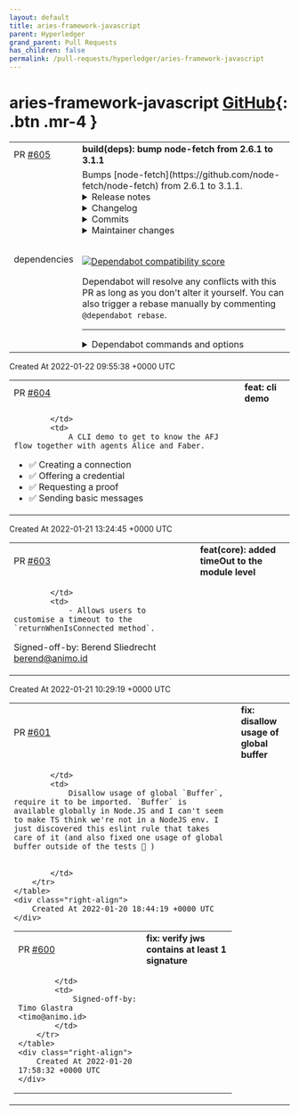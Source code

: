 ```yaml
---
layout: default
title: aries-framework-javascript
parent: Hyperledger
grand_parent: Pull Requests
has_children: false
permalink: /pull-requests/hyperledger/aries-framework-javascript
---
```


# aries-framework-javascript <span class="fs-3 right-align">[GitHub](https://github.com/hyperledger/aries-framework-javascript){: .btn .mr-4 }</span>


<div>
    <table>
        <tr>
            <td>
                PR <a href="https://github.com/hyperledger/aries-framework-javascript/pull/605" class=".btn">#605</a>
            </td>
            <td>
                <b>
                    build(deps): bump node-fetch from 2.6.1 to 3.1.1
                </b>
            </td>
        </tr>
        <tr>
            <td>
                <span class="chip">dependencies</span>
            </td>
            <td>
                Bumps [node-fetch](https://github.com/node-fetch/node-fetch) from 2.6.1 to 3.1.1.
<details>
<summary>Release notes</summary>
<p><em>Sourced from <a href="https://github.com/node-fetch/node-fetch/releases">node-fetch's releases</a>.</em></p>
<blockquote>
<h2>v3.1.1</h2>
<h2>Security patch release</h2>
<p>Recommended to upgrade, to not leak sensitive cookie and authentication header information to 3th party host while a redirect occurred</p>
<h2>What's Changed</h2>
<ul>
<li>core: update fetch-blob by <a href="https://github.com/jimmywarting"><code>@​jimmywarting</code></a> in <a href="https://github-redirect.dependabot.com/node-fetch/node-fetch/pull/1371">node-fetch/node-fetch#1371</a></li>
<li>docs: Fix typo around sending a file by <a href="https://github.com/jimmywarting"><code>@​jimmywarting</code></a> in <a href="https://github-redirect.dependabot.com/node-fetch/node-fetch/pull/1381">node-fetch/node-fetch#1381</a></li>
<li>core: (http.request): Cast URL to string before sending it to NodeJS core by <a href="https://github.com/jimmywarting"><code>@​jimmywarting</code></a> in <a href="https://github-redirect.dependabot.com/node-fetch/node-fetch/pull/1378">node-fetch/node-fetch#1378</a></li>
<li>core: handle errors from the request body stream by <a href="https://github.com/mdmitry01"><code>@​mdmitry01</code></a> in <a href="https://github-redirect.dependabot.com/node-fetch/node-fetch/pull/1392">node-fetch/node-fetch#1392</a></li>
<li>core: Better handle wrong redirect header in a response by <a href="https://github.com/tasinet"><code>@​tasinet</code></a> in <a href="https://github-redirect.dependabot.com/node-fetch/node-fetch/pull/1387">node-fetch/node-fetch#1387</a></li>
<li>core: Don't use buffer to make a blob by <a href="https://github.com/jimmywarting"><code>@​jimmywarting</code></a> in <a href="https://github-redirect.dependabot.com/node-fetch/node-fetch/pull/1402">node-fetch/node-fetch#1402</a></li>
<li>docs: update readme for TS <code>@​types/node-fetch</code> by <a href="https://github.com/adamellsworth"><code>@​adamellsworth</code></a> in <a href="https://github-redirect.dependabot.com/node-fetch/node-fetch/pull/1405">node-fetch/node-fetch#1405</a></li>
<li>core: Fix logical operator priority to disallow GET/HEAD with non-empty body by <a href="https://github.com/maxshirshin"><code>@​maxshirshin</code></a> in <a href="https://github-redirect.dependabot.com/node-fetch/node-fetch/pull/1369">node-fetch/node-fetch#1369</a></li>
<li>core: Don't use global buffer by <a href="https://github.com/jimmywarting"><code>@​jimmywarting</code></a> in <a href="https://github-redirect.dependabot.com/node-fetch/node-fetch/pull/1422">node-fetch/node-fetch#1422</a></li>
<li>ci: fix main branch by <a href="https://github.com/dnalborczyk"><code>@​dnalborczyk</code></a> in <a href="https://github-redirect.dependabot.com/node-fetch/node-fetch/pull/1429">node-fetch/node-fetch#1429</a></li>
<li>core: use more node: protocol imports by <a href="https://github.com/dnalborczyk"><code>@​dnalborczyk</code></a> in <a href="https://github-redirect.dependabot.com/node-fetch/node-fetch/pull/1428">node-fetch/node-fetch#1428</a></li>
<li>core: Warn when using data by <a href="https://github.com/jimmywarting"><code>@​jimmywarting</code></a> in <a href="https://github-redirect.dependabot.com/node-fetch/node-fetch/pull/1421">node-fetch/node-fetch#1421</a></li>
<li>docs: Create SECURITY.md by <a href="https://github.com/JamieSlome"><code>@​JamieSlome</code></a> in <a href="https://github-redirect.dependabot.com/node-fetch/node-fetch/pull/1445">node-fetch/node-fetch#1445</a></li>
<li>core: don't forward secure headers to 3th party by <a href="https://github.com/jimmywarting"><code>@​jimmywarting</code></a> in <a href="https://github-redirect.dependabot.com/node-fetch/node-fetch/pull/1449">node-fetch/node-fetch#1449</a></li>
</ul>
<h2>New Contributors</h2>
<ul>
<li><a href="https://github.com/mdmitry01"><code>@​mdmitry01</code></a> made their first contribution in <a href="https://github-redirect.dependabot.com/node-fetch/node-fetch/pull/1392">node-fetch/node-fetch#1392</a></li>
<li><a href="https://github.com/tasinet"><code>@​tasinet</code></a> made their first contribution in <a href="https://github-redirect.dependabot.com/node-fetch/node-fetch/pull/1387">node-fetch/node-fetch#1387</a></li>
<li><a href="https://github.com/adamellsworth"><code>@​adamellsworth</code></a> made their first contribution in <a href="https://github-redirect.dependabot.com/node-fetch/node-fetch/pull/1405">node-fetch/node-fetch#1405</a></li>
<li><a href="https://github.com/maxshirshin"><code>@​maxshirshin</code></a> made their first contribution in <a href="https://github-redirect.dependabot.com/node-fetch/node-fetch/pull/1369">node-fetch/node-fetch#1369</a></li>
<li><a href="https://github.com/JamieSlome"><code>@​JamieSlome</code></a> made their first contribution in <a href="https://github-redirect.dependabot.com/node-fetch/node-fetch/pull/1445">node-fetch/node-fetch#1445</a></li>
</ul>
<p><strong>Full Changelog</strong>: <a href="https://github.com/node-fetch/node-fetch/compare/v3.1.0...v3.1.1">https://github.com/node-fetch/node-fetch/compare/v3.1.0...v3.1.1</a></p>
<h2>v3.1.0</h2>
<h2>What's Changed</h2>
<ul>
<li>fix(Body): Discourage form-data and buffer() by <a href="https://github.com/jimmywarting"><code>@​jimmywarting</code></a> in <a href="https://github-redirect.dependabot.com/node-fetch/node-fetch/pull/1212">node-fetch/node-fetch#1212</a></li>
<li>fix: Pass url string to http.request by <a href="https://github.com/serverwentdown"><code>@​serverwentdown</code></a> in <a href="https://github-redirect.dependabot.com/node-fetch/node-fetch/pull/1268">node-fetch/node-fetch#1268</a></li>
<li>Fix octocat image link by <a href="https://github.com/lakuapik"><code>@​lakuapik</code></a> in <a href="https://github-redirect.dependabot.com/node-fetch/node-fetch/pull/1281">node-fetch/node-fetch#1281</a></li>
<li>fix(Body.body): Normalize <code>Body.body</code> into a <code>node:stream</code> by <a href="https://github.com/jimmywarting"><code>@​jimmywarting</code></a> in <a href="https://github-redirect.dependabot.com/node-fetch/node-fetch/pull/924">node-fetch/node-fetch#924</a></li>
<li>docs(Headers): Add default Host request header to README.md file by <a href="https://github.com/robertoaceves"><code>@​robertoaceves</code></a> in <a href="https://github-redirect.dependabot.com/node-fetch/node-fetch/pull/1316">node-fetch/node-fetch#1316</a></li>
<li>Update CHANGELOG.md by <a href="https://github.com/jimmywarting"><code>@​jimmywarting</code></a> in <a href="https://github-redirect.dependabot.com/node-fetch/node-fetch/pull/1292">node-fetch/node-fetch#1292</a></li>
<li>Add highWaterMark to cloned properties by <a href="https://github.com/davesidious"><code>@​davesidious</code></a> in <a href="https://github-redirect.dependabot.com/node-fetch/node-fetch/pull/1162">node-fetch/node-fetch#1162</a></li>
<li>Update README.md to fix HTTPResponseError by <a href="https://github.com/thedanfernandez"><code>@​thedanfernandez</code></a> in <a href="https://github-redirect.dependabot.com/node-fetch/node-fetch/pull/1135">node-fetch/node-fetch#1135</a></li>
<li>docs: switch <code>url</code> to <code>URL</code> by <a href="https://github.com/dhritzkiv"><code>@​dhritzkiv</code></a> in <a href="https://github-redirect.dependabot.com/node-fetch/node-fetch/pull/1318">node-fetch/node-fetch#1318</a></li>
<li>fix(types): declare buffer() deprecated by <a href="https://github.com/dnalborczyk"><code>@​dnalborczyk</code></a> in <a href="https://github-redirect.dependabot.com/node-fetch/node-fetch/pull/1345">node-fetch/node-fetch#1345</a></li>
<li>chore: fix lint by <a href="https://github.com/dnalborczyk"><code>@​dnalborczyk</code></a> in <a href="https://github-redirect.dependabot.com/node-fetch/node-fetch/pull/1348">node-fetch/node-fetch#1348</a></li>
<li>refactor: use node: prefix for imports by <a href="https://github.com/dnalborczyk"><code>@​dnalborczyk</code></a> in <a href="https://github-redirect.dependabot.com/node-fetch/node-fetch/pull/1346">node-fetch/node-fetch#1346</a></li>
<li>Bump data-uri-to-buffer from 3.0.1 to 4.0.0 by <a href="https://github.com/dependabot"><code>@​dependabot</code></a> in <a href="https://github-redirect.dependabot.com/node-fetch/node-fetch/pull/1319">node-fetch/node-fetch#1319</a></li>
<li>Bump mocha from 8.4.0 to 9.1.3 by <a href="https://github.com/dependabot"><code>@​dependabot</code></a> in <a href="https://github-redirect.dependabot.com/node-fetch/node-fetch/pull/1339">node-fetch/node-fetch#1339</a></li>
<li>Referrer and Referrer Policy by <a href="https://github.com/tekwiz"><code>@​tekwiz</code></a> in <a href="https://github-redirect.dependabot.com/node-fetch/node-fetch/pull/1057">node-fetch/node-fetch#1057</a></li>
<li>Add typing for Response.redirect(url, status) by <a href="https://github.com/c-w"><code>@​c-w</code></a> in <a href="https://github-redirect.dependabot.com/node-fetch/node-fetch/pull/1169">node-fetch/node-fetch#1169</a></li>
<li>chore: Correct stuff in README.md by <a href="https://github.com/Jiralite"><code>@​Jiralite</code></a> in <a href="https://github-redirect.dependabot.com/node-fetch/node-fetch/pull/1361">node-fetch/node-fetch#1361</a></li>
<li>docs: Improve clarity of &quot;Loading and configuring&quot; by <a href="https://github.com/serverwentdown"><code>@​serverwentdown</code></a> in <a href="https://github-redirect.dependabot.com/node-fetch/node-fetch/pull/1323">node-fetch/node-fetch#1323</a></li>
<li>feat(Body): Added support for <code>BodyMixin.formData()</code> and constructing bodies with FormData by <a href="https://github.com/jimmywarting"><code>@​jimmywarting</code></a> in <a href="https://github-redirect.dependabot.com/node-fetch/node-fetch/pull/1314">node-fetch/node-fetch#1314</a></li>
</ul>
<!-- raw HTML omitted -->
</blockquote>
<p>... (truncated)</p>
</details>
<details>
<summary>Changelog</summary>
<p><em>Sourced from <a href="https://github.com/node-fetch/node-fetch/blob/main/docs/CHANGELOG.md">node-fetch's changelog</a>.</em></p>
<blockquote>
<h1>Changelog</h1>
<p>All notable changes will be recorded here.</p>
<p>The format is based on <a href="https://keepachangelog.com/en/1.0.0/">Keep a Changelog</a>,
and this project adheres to <a href="https://semver.org/spec/v2.0.0.html">Semantic Versioning</a>.</p>
<h2>What's Changed</h2>
<ul>
<li>core: update fetch-blob by <a href="https://github.com/jimmywarting"><code>@​jimmywarting</code></a> in <a href="https://github-redirect.dependabot.com/node-fetch/node-fetch/pull/1371">node-fetch/node-fetch#1371</a></li>
<li>docs: Fix typo around sending a file by <a href="https://github.com/jimmywarting"><code>@​jimmywarting</code></a> in <a href="https://github-redirect.dependabot.com/node-fetch/node-fetch/pull/1381">node-fetch/node-fetch#1381</a></li>
<li>core: (http.request): Cast URL to string before sending it to NodeJS core by <a href="https://github.com/jimmywarting"><code>@​jimmywarting</code></a> in <a href="https://github-redirect.dependabot.com/node-fetch/node-fetch/pull/1378">node-fetch/node-fetch#1378</a></li>
<li>core: handle errors from the request body stream by <a href="https://github.com/mdmitry01"><code>@​mdmitry01</code></a> in <a href="https://github-redirect.dependabot.com/node-fetch/node-fetch/pull/1392">node-fetch/node-fetch#1392</a></li>
<li>core: Better handle wrong redirect header in a response by <a href="https://github.com/tasinet"><code>@​tasinet</code></a> in <a href="https://github-redirect.dependabot.com/node-fetch/node-fetch/pull/1387">node-fetch/node-fetch#1387</a></li>
<li>core: Don't use buffer to make a blob by <a href="https://github.com/jimmywarting"><code>@​jimmywarting</code></a> in <a href="https://github-redirect.dependabot.com/node-fetch/node-fetch/pull/1402">node-fetch/node-fetch#1402</a></li>
<li>docs: update readme for TS <code>@​types/node-fetch</code> by <a href="https://github.com/adamellsworth"><code>@​adamellsworth</code></a> in <a href="https://github-redirect.dependabot.com/node-fetch/node-fetch/pull/1405">node-fetch/node-fetch#1405</a></li>
<li>core: Fix logical operator priority to disallow GET/HEAD with non-empty body by <a href="https://github.com/maxshirshin"><code>@​maxshirshin</code></a> in <a href="https://github-redirect.dependabot.com/node-fetch/node-fetch/pull/1369">node-fetch/node-fetch#1369</a></li>
<li>core: Don't use global buffer by <a href="https://github.com/jimmywarting"><code>@​jimmywarting</code></a> in <a href="https://github-redirect.dependabot.com/node-fetch/node-fetch/pull/1422">node-fetch/node-fetch#1422</a></li>
<li>ci: fix main branch by <a href="https://github.com/dnalborczyk"><code>@​dnalborczyk</code></a> in <a href="https://github-redirect.dependabot.com/node-fetch/node-fetch/pull/1429">node-fetch/node-fetch#1429</a></li>
<li>core: use more node: protocol imports by <a href="https://github.com/dnalborczyk"><code>@​dnalborczyk</code></a> in <a href="https://github-redirect.dependabot.com/node-fetch/node-fetch/pull/1428">node-fetch/node-fetch#1428</a></li>
<li>core: Warn when using data by <a href="https://github.com/jimmywarting"><code>@​jimmywarting</code></a> in <a href="https://github-redirect.dependabot.com/node-fetch/node-fetch/pull/1421">node-fetch/node-fetch#1421</a></li>
<li>docs: Create SECURITY.md by <a href="https://github.com/JamieSlome"><code>@​JamieSlome</code></a> in <a href="https://github-redirect.dependabot.com/node-fetch/node-fetch/pull/1445">node-fetch/node-fetch#1445</a></li>
<li>core: don't forward secure headers to 3th party by <a href="https://github.com/jimmywarting"><code>@​jimmywarting</code></a> in <a href="https://github-redirect.dependabot.com/node-fetch/node-fetch/pull/1449">node-fetch/node-fetch#1449</a></li>
</ul>
<h2>New Contributors</h2>
<ul>
<li><a href="https://github.com/mdmitry01"><code>@​mdmitry01</code></a> made their first contribution in <a href="https://github-redirect.dependabot.com/node-fetch/node-fetch/pull/1392">node-fetch/node-fetch#1392</a></li>
<li><a href="https://github.com/tasinet"><code>@​tasinet</code></a> made their first contribution in <a href="https://github-redirect.dependabot.com/node-fetch/node-fetch/pull/1387">node-fetch/node-fetch#1387</a></li>
<li><a href="https://github.com/adamellsworth"><code>@​adamellsworth</code></a> made their first contribution in <a href="https://github-redirect.dependabot.com/node-fetch/node-fetch/pull/1405">node-fetch/node-fetch#1405</a></li>
<li><a href="https://github.com/maxshirshin"><code>@​maxshirshin</code></a> made their first contribution in <a href="https://github-redirect.dependabot.com/node-fetch/node-fetch/pull/1369">node-fetch/node-fetch#1369</a></li>
<li><a href="https://github.com/JamieSlome"><code>@​JamieSlome</code></a> made their first contribution in <a href="https://github-redirect.dependabot.com/node-fetch/node-fetch/pull/1445">node-fetch/node-fetch#1445</a></li>
</ul>
<p><strong>Full Changelog</strong>: <a href="https://github.com/node-fetch/node-fetch/compare/v3.1.0...v3.1.2">https://github.com/node-fetch/node-fetch/compare/v3.1.0...v3.1.2</a></p>
<h2>3.1.0</h2>
<h2>What's Changed</h2>
<ul>
<li>fix(Body): Discourage form-data and buffer() by <a href="https://github.com/jimmywarting"><code>@​jimmywarting</code></a> in <a href="https://github-redirect.dependabot.com/node-fetch/node-fetch/pull/1212">node-fetch/node-fetch#1212</a></li>
<li>fix: Pass url string to http.request by <a href="https://github.com/serverwentdown"><code>@​serverwentdown</code></a> in <a href="https://github-redirect.dependabot.com/node-fetch/node-fetch/pull/1268">node-fetch/node-fetch#1268</a></li>
<li>Fix octocat image link by <a href="https://github.com/lakuapik"><code>@​lakuapik</code></a> in <a href="https://github-redirect.dependabot.com/node-fetch/node-fetch/pull/1281">node-fetch/node-fetch#1281</a></li>
<li>fix(Body.body): Normalize <code>Body.body</code> into a <code>node:stream</code> by <a href="https://github.com/jimmywarting"><code>@​jimmywarting</code></a> in <a href="https://github-redirect.dependabot.com/node-fetch/node-fetch/pull/924">node-fetch/node-fetch#924</a></li>
<li>docs(Headers): Add default Host request header to README.md file by <a href="https://github.com/robertoaceves"><code>@​robertoaceves</code></a> in <a href="https://github-redirect.dependabot.com/node-fetch/node-fetch/pull/1316">node-fetch/node-fetch#1316</a></li>
<li>Update CHANGELOG.md by <a href="https://github.com/jimmywarting"><code>@​jimmywarting</code></a> in <a href="https://github-redirect.dependabot.com/node-fetch/node-fetch/pull/1292">node-fetch/node-fetch#1292</a></li>
<li>Add highWaterMark to cloned properties by <a href="https://github.com/davesidious"><code>@​davesidious</code></a> in <a href="https://github-redirect.dependabot.com/node-fetch/node-fetch/pull/1162">node-fetch/node-fetch#1162</a></li>
<li>Update README.md to fix HTTPResponseError by <a href="https://github.com/thedanfernandez"><code>@​thedanfernandez</code></a> in <a href="https://github-redirect.dependabot.com/node-fetch/node-fetch/pull/1135">node-fetch/node-fetch#1135</a></li>
<li>docs: switch <code>url</code> to <code>URL</code> by <a href="https://github.com/dhritzkiv"><code>@​dhritzkiv</code></a> in <a href="https://github-redirect.dependabot.com/node-fetch/node-fetch/pull/1318">node-fetch/node-fetch#1318</a></li>
<li>fix(types): declare buffer() deprecated by <a href="https://github.com/dnalborczyk"><code>@​dnalborczyk</code></a> in <a href="https://github-redirect.dependabot.com/node-fetch/node-fetch/pull/1345">node-fetch/node-fetch#1345</a></li>
<li>chore: fix lint by <a href="https://github.com/dnalborczyk"><code>@​dnalborczyk</code></a> in <a href="https://github-redirect.dependabot.com/node-fetch/node-fetch/pull/1348">node-fetch/node-fetch#1348</a></li>
<li>refactor: use node: prefix for imports by <a href="https://github.com/dnalborczyk"><code>@​dnalborczyk</code></a> in <a href="https://github-redirect.dependabot.com/node-fetch/node-fetch/pull/1346">node-fetch/node-fetch#1346</a></li>
<li>Bump data-uri-to-buffer from 3.0.1 to 4.0.0 by <a href="https://github.com/dependabot"><code>@​dependabot</code></a> in <a href="https://github-redirect.dependabot.com/node-fetch/node-fetch/pull/1319">node-fetch/node-fetch#1319</a></li>
<li>Bump mocha from 8.4.0 to 9.1.3 by <a href="https://github.com/dependabot"><code>@​dependabot</code></a> in <a href="https://github-redirect.dependabot.com/node-fetch/node-fetch/pull/1339">node-fetch/node-fetch#1339</a></li>
<li>Referrer and Referrer Policy by <a href="https://github.com/tekwiz"><code>@​tekwiz</code></a> in <a href="https://github-redirect.dependabot.com/node-fetch/node-fetch/pull/1057">node-fetch/node-fetch#1057</a></li>
<li>Add typing for Response.redirect(url, status) by <a href="https://github.com/c-w"><code>@​c-w</code></a> in <a href="https://github-redirect.dependabot.com/node-fetch/node-fetch/pull/1169">node-fetch/node-fetch#1169</a></li>
</ul>
<!-- raw HTML omitted -->
</blockquote>
<p>... (truncated)</p>
</details>
<details>
<summary>Commits</summary>
<ul>
<li><a href="https://github.com/node-fetch/node-fetch/commit/36e47e8a6406185921e4985dcbeff140d73eaa10"><code>36e47e8</code></a> 3.1.1 release (<a href="https://github-redirect.dependabot.com/node-fetch/node-fetch/issues/1451">#1451</a>)</li>
<li><a href="https://github.com/node-fetch/node-fetch/commit/5304f3f7f7778f1011b622bedcb0e4d3c04dba31"><code>5304f3f</code></a> Don't change relative location header on manual redirect (<a href="https://github-redirect.dependabot.com/node-fetch/node-fetch/issues/1105">#1105</a>)</li>
<li><a href="https://github.com/node-fetch/node-fetch/commit/f5d3cf5e2579cb8f4c76c291871e69696aef8f80"><code>f5d3cf5</code></a> fix(Headers): don't forward secure headers to 3th party (<a href="https://github-redirect.dependabot.com/node-fetch/node-fetch/issues/1449">#1449</a>)</li>
<li><a href="https://github.com/node-fetch/node-fetch/commit/f2c3d563755d4d357df987fe871607e296463cef"><code>f2c3d56</code></a> Create SECURITY.md (<a href="https://github-redirect.dependabot.com/node-fetch/node-fetch/issues/1445">#1445</a>)</li>
<li><a href="https://github.com/node-fetch/node-fetch/commit/4ae35388b078bddda238277142bf091898ce6fda"><code>4ae3538</code></a> core: Warn when using data (<a href="https://github-redirect.dependabot.com/node-fetch/node-fetch/issues/1421">#1421</a>)</li>
<li><a href="https://github.com/node-fetch/node-fetch/commit/41f53b9065a00bc73d24215d42aacdcd284b199c"><code>41f53b9</code></a> fix: use more node: protocol imports (<a href="https://github-redirect.dependabot.com/node-fetch/node-fetch/issues/1428">#1428</a>)</li>
<li><a href="https://github.com/node-fetch/node-fetch/commit/f674875f98c4ef2970a9acf02324f520b1b77967"><code>f674875</code></a> ci: fix main branch (<a href="https://github-redirect.dependabot.com/node-fetch/node-fetch/issues/1429">#1429</a>)</li>
<li><a href="https://github.com/node-fetch/node-fetch/commit/1493d046bc0944886277b0b82dfdf78a7b9f7799"><code>1493d04</code></a> core: Don't use global buffer (<a href="https://github-redirect.dependabot.com/node-fetch/node-fetch/issues/1422">#1422</a>)</li>
<li><a href="https://github.com/node-fetch/node-fetch/commit/eb33090b81442bc6af9f714a5158160856a1e2f2"><code>eb33090</code></a> Chore: Fix logical operator priority (regression) to disallow GET/HEAD with n...</li>
<li><a href="https://github.com/node-fetch/node-fetch/commit/7ba5bc9e0aff386ae0e00792d1ea2e2f7a4fd7d6"><code>7ba5bc9</code></a> update readme for TS <code>@​type/node-fetch</code> (<a href="https://github-redirect.dependabot.com/node-fetch/node-fetch/issues/1405">#1405</a>)</li>
<li>Additional commits viewable in <a href="https://github.com/node-fetch/node-fetch/compare/v2.6.1...v3.1.1">compare view</a></li>
</ul>
</details>
<details>
<summary>Maintainer changes</summary>
<p>This version was pushed to npm by <a href="https://www.npmjs.com/~endless">endless</a>, a new releaser for node-fetch since your current version.</p>
</details>
<br />


[![Dependabot compatibility score](https://dependabot-badges.githubapp.com/badges/compatibility_score?dependency-name=node-fetch&package-manager=npm_and_yarn&previous-version=2.6.1&new-version=3.1.1)](https://docs.github.com/en/github/managing-security-vulnerabilities/about-dependabot-security-updates#about-compatibility-scores)

Dependabot will resolve any conflicts with this PR as long as you don't alter it yourself. You can also trigger a rebase manually by commenting `@dependabot rebase`.

[//]: # (dependabot-automerge-start)
[//]: # (dependabot-automerge-end)

---

<details>
<summary>Dependabot commands and options</summary>
<br />

You can trigger Dependabot actions by commenting on this PR:
- `@dependabot rebase` will rebase this PR
- `@dependabot recreate` will recreate this PR, overwriting any edits that have been made to it
- `@dependabot merge` will merge this PR after your CI passes on it
- `@dependabot squash and merge` will squash and merge this PR after your CI passes on it
- `@dependabot cancel merge` will cancel a previously requested merge and block automerging
- `@dependabot reopen` will reopen this PR if it is closed
- `@dependabot close` will close this PR and stop Dependabot recreating it. You can achieve the same result by closing it manually
- `@dependabot ignore this major version` will close this PR and stop Dependabot creating any more for this major version (unless you reopen the PR or upgrade to it yourself)
- `@dependabot ignore this minor version` will close this PR and stop Dependabot creating any more for this minor version (unless you reopen the PR or upgrade to it yourself)
- `@dependabot ignore this dependency` will close this PR and stop Dependabot creating any more for this dependency (unless you reopen the PR or upgrade to it yourself)
- `@dependabot use these labels` will set the current labels as the default for future PRs for this repo and language
- `@dependabot use these reviewers` will set the current reviewers as the default for future PRs for this repo and language
- `@dependabot use these assignees` will set the current assignees as the default for future PRs for this repo and language
- `@dependabot use this milestone` will set the current milestone as the default for future PRs for this repo and language

You can disable automated security fix PRs for this repo from the [Security Alerts page](https://github.com/hyperledger/aries-framework-javascript/network/alerts).

</details>
            </td>
        </tr>
    </table>
    <div class="right-align">
        Created At 2022-01-22 09:55:38 +0000 UTC
    </div>
</div>

<div>
    <table>
        <tr>
            <td>
                PR <a href="https://github.com/hyperledger/aries-framework-javascript/pull/604" class=".btn">#604</a>
            </td>
            <td>
                <b>
                    feat: cli demo
                </b>
            </td>
        </tr>
        <tr>
            <td>
                
            </td>
            <td>
                A CLI demo to get to know the AFJ flow together with agents Alice and Faber.

- ✅ Creating a connection
- ✅ Offering a credential
- ✅ Requesting a proof
- ✅ Sending basic messages
            </td>
        </tr>
    </table>
    <div class="right-align">
        Created At 2022-01-21 13:24:45 +0000 UTC
    </div>
</div>

<div>
    <table>
        <tr>
            <td>
                PR <a href="https://github.com/hyperledger/aries-framework-javascript/pull/603" class=".btn">#603</a>
            </td>
            <td>
                <b>
                    feat(core): added timeOut to the module level
                </b>
            </td>
        </tr>
        <tr>
            <td>
                
            </td>
            <td>
                - Allows users to customise a timeout to the `returnWhenIsConnected method`.

Signed-off-by: Berend Sliedrecht <berend@animo.id>
            </td>
        </tr>
    </table>
    <div class="right-align">
        Created At 2022-01-21 10:29:19 +0000 UTC
    </div>
</div>

<div>
    <table>
        <tr>
            <td>
                PR <a href="https://github.com/hyperledger/aries-framework-javascript/pull/601" class=".btn">#601</a>
            </td>
            <td>
                <b>
                    fix: disallow usage of global buffer
                </b>
            </td>
        </tr>
        <tr>
            <td>
                
            </td>
            <td>
                Disallow usage of global `Buffer`, require it to be imported. `Buffer` is available globally in Node.JS and I can't seem to make TS think we're not in a NodeJS env. I just discovered this eslint rule that takes care of it (and also fixed one usage of global buffer outside of the tests 🎉 )


            </td>
        </tr>
    </table>
    <div class="right-align">
        Created At 2022-01-20 18:44:19 +0000 UTC
    </div>
</div>

<div>
    <table>
        <tr>
            <td>
                PR <a href="https://github.com/hyperledger/aries-framework-javascript/pull/600" class=".btn">#600</a>
            </td>
            <td>
                <b>
                    fix: verify jws contains at least 1 signature
                </b>
            </td>
        </tr>
        <tr>
            <td>
                
            </td>
            <td>
                Signed-off-by: Timo Glastra <timo@animo.id>
            </td>
        </tr>
    </table>
    <div class="right-align">
        Created At 2022-01-20 17:58:32 +0000 UTC
    </div>
</div>


